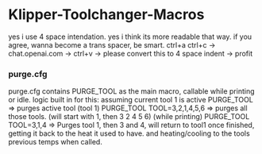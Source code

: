 # Klipper-Toolchanger-Macros

yes i use 4 space intendation. yes i think its more readable that way.
if you agree, wanna become a trans spacer, be smart. ctrl+a ctrl+c -> chat.openai.com -> ctrl+v -> please convert this to 4 space indent -> profit

### purge.cfg 
purge.cfg contains PURGE_TOOL as the main macro, callable while printing or idle.
logic built in for this:
assuming  current tool 1 is active
PURGE_TOOL => purges active tool (tool 1)
PURGE_TOOL TOOL=3,2,1,4,5,6 => purges all those tools. (will start with 1, then 3 2 4 5 6)
(while printing)
PURGE_TOOL TOOL=3,1,4 => Purges tool 1, then 3 and 4, will return to tool1 once finished, getting it back to the heat it used to have. and heating/cooling to the tools previous temps when called.

